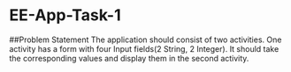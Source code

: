 # EE-App-Task-1

##Problem Statement
The application should consist of two activities. One activity has a form with four Input fields(2 String, 2 Integer). It should take the corresponding values and display them in the second activity.
